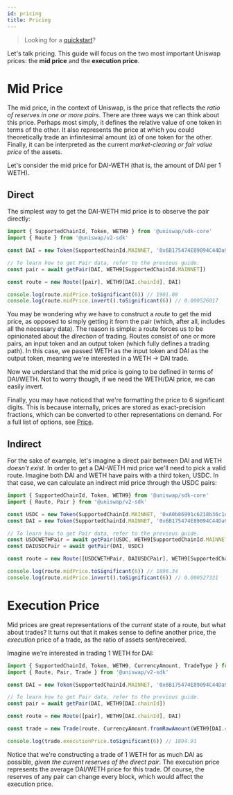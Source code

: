 ```yaml
---
id: pricing
title: Pricing
---
```


> Looking for a [quickstart](quick-start)?

Let's talk pricing. This guide will focus on the two most important Uniswap prices: the **mid price** and the **execution price**.

# Mid Price

The mid price, in the context of Uniswap, is the price that reflects the _ratio of reserves in one or more pairs_. There are three ways we can think about this price. Perhaps most simply, it defines the relative value of one token in terms of the other. It also represents the price at which you could theoretically trade an infinitesimal amount (ε) of one token for the other. Finally, it can be interpreted as the current _market-clearing or fair value price_ of the assets.

Let's consider the mid price for DAI-WETH (that is, the amount of DAI per 1 WETH).

## Direct

The simplest way to get the DAI-WETH mid price is to observe the pair directly:

```typescript
import { SupportedChainId, Token, WETH9 } from '@uniswap/sdk-core'
import { Route } from '@uniswap/v2-sdk'

const DAI = new Token(SupportedChainId.MAINNET, '0x6B175474E89094C44Da98b954EedeAC495271d0F', 18)

// To learn how to get Pair data, refer to the previous guide.
const pair = await getPair(DAI, WETH9[SupportedChainId.MAINNET])

const route = new Route([pair], WETH9[DAI.chainId], DAI)

console.log(route.midPrice.toSignificant(6)) // 1901.08
console.log(route.midPrice.invert().toSignificant(6)) // 0.000526017
```

You may be wondering why we have to construct a _route_ to get the mid price, as opposed to simply getting it from the pair (which, after all, includes all the necessary data). The reason is simple: a route forces us to be opinionated about the _direction_ of trading. Routes consist of one or more pairs, an input token and an output token (which fully defines a trading path). In this case, we passed WETH as the input token and DAI as the output token, meaning we're interested in a WETH -> DAI trade.

Now we understand that the mid price is going to be defined in terms of DAI/WETH. Not to worry though, if we need the WETH/DAI price, we can easily invert.

Finally, you may have noticed that we're formatting the price to 6 significant digits. This is because internally, prices are stored as exact-precision fractions, which can be converted to other representations on demand. For a full list of options, see [Price](../../core/reference/classes/Price.md).

## Indirect

For the sake of example, let's imagine a direct pair between DAI and WETH _doesn't exist_. In order to get a DAI-WETH mid price we'll need to pick a valid route. Imagine both DAI and WETH have pairs with a third token, USDC. In that case, we can calculate an indirect mid price through the USDC pairs:

```typescript
import { SupportedChainId, Token, WETH9} from '@uniswap/sdk-core'
import { Route, Pair } from '@uniswap/v2-sdk'

const USDC = new Token(SupportedChainId.MAINNET, '0xA0b86991c6218b36c1d19D4a2e9Eb0cE3606eB48', 6)
const DAI = new Token(SupportedChainId.MAINNET, '0x6B175474E89094C44Da98b954EedeAC495271d0F', 18)

// To learn how to get Pair data, refer to the previous guide.
const USDCWETHPair = await getPair(USDC, WETH9[SupportedChainId.MAINNET])
const DAIUSDCPair = await getPair(DAI, USDC)

const route = new Route([USDCWETHPair, DAIUSDCPair], WETH9[SupportedChainId.MAINNET], DAI)

console.log(route.midPrice.toSignificant(6)) // 1896.34
console.log(route.midPrice.invert().toSignificant(6)) // 0.000527331
```

# Execution Price

Mid prices are great representations of the _current_ state of a route, but what about trades? It turns out that it makes sense to define another price, the _execution_ price of a trade, as the ratio of assets sent/received.

Imagine we're interested in trading 1 WETH for DAI:

```typescript
import { SupportedChainId, Token, WETH9, CurrencyAmount, TradeType } from '@uniswap/sdk-core'
import { Route, Pair, Trade } from '@uniswap/v2-sdk'

const DAI = new Token(SupportedChainId.MAINNET, '0x6B175474E89094C44Da98b954EedeAC495271d0F', 18)

// To learn how to get Pair data, refer to the previous guide.
const pair = await getPair(DAI, WETH9[DAI.chainId])

const route = new Route([pair], WETH9[DAI.chainId], DAI)

const trade = new Trade(route, CurrencyAmount.fromRawAmount(WETH9[DAI.chainId], '1000000000000000000'), TradeType.EXACT_INPUT)

console.log(trade.executionPrice.toSignificant(6)) // 1894.91
```

Notice that we're constructing a trade of 1 WETH for as much DAI as possible, _given the current reserves of the direct pair_. The execution price represents the average DAI/WETH price for this trade. Of course, the reserves of any pair can change every block, which would affect the execution price.
